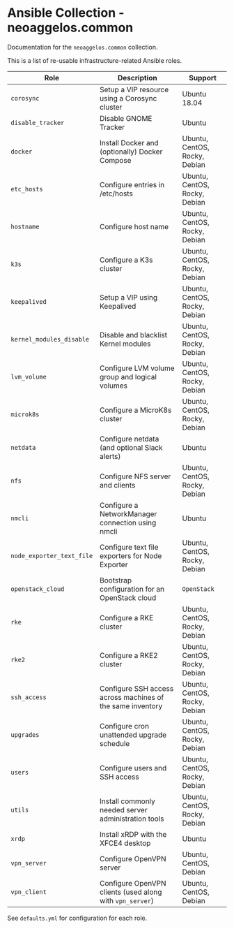 # Ansible Collection - neoaggelos.common

Documentation for the `neoaggelos.common` collection.

This is a list of re-usable infrastructure-related Ansible roles.

| Role                      | Description                                                | Support                       |
| ------------------------- | ---------------------------------------------------------- | ----------------------------- |
| `corosync`                | Setup a VIP resource using a Corosync cluster              | Ubuntu 18.04                  |
| `disable_tracker`         | Disable GNOME Tracker                                      | Ubuntu                        |
| `docker`                  | Install Docker and (optionally) Docker Compose             | Ubuntu, CentOS, Rocky, Debian |
| `etc_hosts`               | Configure entries in /etc/hosts                            | Ubuntu, CentOS, Rocky, Debian |
| `hostname`                | Configure host name                                        | Ubuntu, CentOS, Rocky, Debian |
| `k3s`                     | Configure a K3s cluster                                    | Ubuntu, CentOS, Rocky, Debian |
| `keepalived`              | Setup a VIP using Keepalived                               | Ubuntu, CentOS, Rocky, Debian |
| `kernel_modules_disable`  | Disable and blacklist Kernel modules                       | Ubuntu, CentOS, Rocky, Debian |
| `lvm_volume`              | Configure LVM volume group and logical volumes             | Ubuntu, CentOS, Rocky, Debian |
| `microk8s`                | Configure a MicroK8s cluster                               | Ubuntu, CentOS, Rocky, Debian |
| `netdata`                 | Configure netdata (and optional Slack alerts)              | Ubuntu                        |
| `nfs`                     | Configure NFS server and clients                           | Ubuntu, CentOS, Rocky, Debian |
| `nmcli`                   | Configure a NetworkManager connection using nmcli          | Ubuntu                        |
| `node_exporter_text_file` | Configure text file exporters for Node Exporter            | Ubuntu, CentOS, Rocky, Debian |
| `openstack_cloud`         | Bootstrap configuration for an OpenStack cloud             | `OpenStack`                   |
| `rke`                     | Configure a RKE cluster                                    | Ubuntu, CentOS, Rocky, Debian |
| `rke2`                    | Configure a RKE2 cluster                                   | Ubuntu, CentOS, Rocky, Debian |
| `ssh_access`              | Configure SSH access across machines of the same inventory | Ubuntu, CentOS, Rocky, Debian |
| `upgrades`                | Configure cron unattended upgrade schedule                 | Ubuntu, CentOS, Rocky, Debian |
| `users`                   | Configure users and SSH access                             | Ubuntu, CentOS, Rocky, Debian |
| `utils`                   | Install commonly needed server administration tools        | Ubuntu, CentOS, Rocky, Debian |
| `xrdp`                    | Install xRDP with the XFCE4 desktop                        | Ubuntu                        |
| `vpn_server`              | Configure OpenVPN server                                   | Ubuntu, CentOS, Debian        |
| `vpn_client`              | Configure OpenVPN clients (used along with `vpn_server`)   | Ubuntu, CentOS, Debian        |

See `defaults.yml` for configuration for each role.
